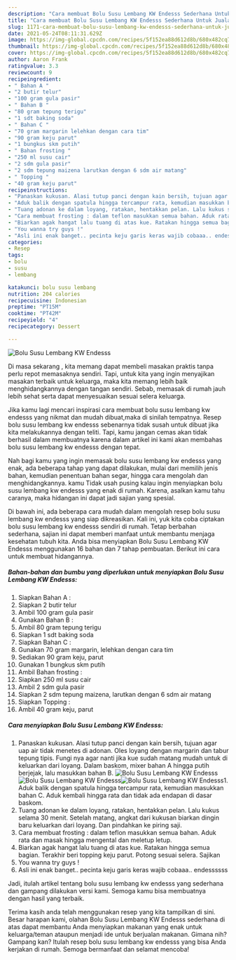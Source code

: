 ```yaml
---
description: "Cara membuat Bolu Susu Lembang KW Endesss Sederhana Untuk Jualan"
title: "Cara membuat Bolu Susu Lembang KW Endesss Sederhana Untuk Jualan"
slug: 1171-cara-membuat-bolu-susu-lembang-kw-endesss-sederhana-untuk-jualan
date: 2021-05-24T08:11:31.629Z
image: https://img-global.cpcdn.com/recipes/5f152ea88d612d8b/680x482cq70/bolu-susu-lembang-kw-endesss-foto-resep-utama.jpg
thumbnail: https://img-global.cpcdn.com/recipes/5f152ea88d612d8b/680x482cq70/bolu-susu-lembang-kw-endesss-foto-resep-utama.jpg
cover: https://img-global.cpcdn.com/recipes/5f152ea88d612d8b/680x482cq70/bolu-susu-lembang-kw-endesss-foto-resep-utama.jpg
author: Aaron Frank
ratingvalue: 3.3
reviewcount: 9
recipeingredient:
- " Bahan A "
- "2 butir telur"
- "100 gram gula pasir"
- " Bahan B "
- "80 gram tepung terigu"
- "1 sdt baking soda"
- " Bahan C "
- "70 gram margarin lelehkan dengan cara tim"
- "90 gram keju parut"
- "1 bungkus skm putih"
- " Bahan frosting "
- "250 ml susu cair"
- "2 sdm gula pasir"
- "2 sdm tepung maizena larutkan dengan 6 sdm air matang"
- " Topping "
- "40 gram keju parut"
recipeinstructions:
- "Panaskan kukusan. Alasi tutup panci dengan kain bersih, tujuan agar uap air tidak menetes di adonan. Oles loyang dengan margarin dan tabur tepung tipis. Fungi nya agar nanti jika kue sudah matang mudah untuk di keluarkan dari loyang. Dalam baskom, mixer bahan A hingga putih berjejak, lalu masukkan bahan B."
- "Aduk balik dengan spatula hingga tercampur rata, kemudian masukkan bahan C. Aduk kembali hingga rata dan tidak ada endapan di dasar baskom."
- "Tuang adonan ke dalam loyang, ratakan, hentakkan pelan. Lalu kukus selama 30 menit. Setelah matang, angkat dari kukusan biarkan dingin baru keluarkan dari loyang. Dan pindahkan ke piring saji."
- "Cara membuat frosting : dalam teflon masukkan semua bahan. Aduk rata dan masak hingga mengental dan meletup letup."
- "Biarkan agak hangat lalu tuang di atas kue. Ratakan hingga semua bagian. Terakhir beri topping keju parut. Potong sesuai selera. Sajikan"
- "You wanna try guys !"
- "Asli ini enak banget.. pecinta keju garis keras wajib cobaaa.. endessssss"
categories:
- Resep
tags:
- bolu
- susu
- lembang

katakunci: bolu susu lembang 
nutrition: 204 calories
recipecuisine: Indonesian
preptime: "PT15M"
cooktime: "PT42M"
recipeyield: "4"
recipecategory: Dessert

---
```



![Bolu Susu Lembang KW Endesss](https://img-global.cpcdn.com/recipes/5f152ea88d612d8b/680x482cq70/bolu-susu-lembang-kw-endesss-foto-resep-utama.jpg)

Di masa  sekarang , kita memang dapat membeli masakan praktis tanpa perlu repot memasaknya sendiri. Tapi, untuk kita yang ingin menyajikan masakan terbaik untuk keluarga, maka kita memang lebih baik menghidangkannya dengan tangan sendiri. Sebab, memasak di rumah jauh lebih sehat serta dapat menyesuaikan sesuai selera keluarga.

Jika kamu lagi mencari inspirasi cara membuat bolu susu lembang kw endesss yang nikmat dan mudah dibuat,maka di sinilah tempatnya. Resep bolu susu lembang kw endesss  sebenarnya tidak susah untuk dibuat jika kita melakukannya dengan teliti. Tapi, kamu jangan cemas akan tidak berhasil dalam membuatnya 
karena dalam artikel ini kami akan membahas bolu susu lembang kw endesss dengan tepat.  



Nah bagi kamu yang ingin memasak bolu susu lembang kw endesss yang enak, ada beberapa tahap yang dapat dilakukan, mulai dari memilih jenis bahan, kemudian penentuan bahan segar, hingga cara mengolah dan menghidangkannya. kamu Tidak usah pusing kalau ingin menyiapkan bolu susu lembang kw endesss yang enak di rumah. Karena, asalkan kamu  tahu caranya, maka hidangan ini dapat jadi sajian yang spesial.

Di bawah ini, ada beberapa cara mudah dalam mengolah resep bolu susu lembang kw endesss yang siap dikreasikan. Kali ini, yuk kita coba ciptakan bolu susu lembang kw endesss sendiri di rumah. Tetap berbahan sederhana, sajian ini dapat memberi manfaat untuk membantu menjaga kesehatan tubuh kita. Anda bisa menyiapkan Bolu Susu Lembang KW Endesss menggunakan 16 bahan dan 7 tahap pembuatan. Berikut ini cara untuk membuat hidangannya.

<!--inarticleads1-->

##### Bahan-bahan dan bumbu yang diperlukan untuk menyiapkan Bolu Susu Lembang KW Endesss:

1. Siapkan  Bahan A :
1. Siapkan 2 butir telur
1. Ambil 100 gram gula pasir
1. Gunakan  Bahan B :
1. Ambil 80 gram tepung terigu
1. Siapkan 1 sdt baking soda
1. Siapkan  Bahan C :
1. Gunakan 70 gram margarin, lelehkan dengan cara tim
1. Sediakan 90 gram keju, parut
1. Gunakan 1 bungkus skm putih
1. Ambil  Bahan frosting :
1. Siapkan 250 ml susu cair
1. Ambil 2 sdm gula pasir
1. Siapkan 2 sdm tepung maizena, larutkan dengan 6 sdm air matang
1. Siapkan  Topping :
1. Ambil 40 gram keju, parut




<!--inarticleads2-->

##### Cara menyiapkan Bolu Susu Lembang KW Endesss:

1. Panaskan kukusan. Alasi tutup panci dengan kain bersih, tujuan agar uap air tidak menetes di adonan. Oles loyang dengan margarin dan tabur tepung tipis. Fungi nya agar nanti jika kue sudah matang mudah untuk di keluarkan dari loyang. Dalam baskom, mixer bahan A hingga putih berjejak, lalu masukkan bahan B.
<img src="https://img-global.cpcdn.com/steps/692b7218589f1088/160x128cq70/bolu-susu-lembang-kw-endesss-langkah-memasak-1-foto.jpg" alt="Bolu Susu Lembang KW Endesss"><img src="https://img-global.cpcdn.com/steps/c11d1fbfb340665e/160x128cq70/bolu-susu-lembang-kw-endesss-langkah-memasak-1-foto.jpg" alt="Bolu Susu Lembang KW Endesss"><img src="https://img-global.cpcdn.com/steps/2cbcfb67131e2e09/160x128cq70/bolu-susu-lembang-kw-endesss-langkah-memasak-1-foto.jpg" alt="Bolu Susu Lembang KW Endesss">1. Aduk balik dengan spatula hingga tercampur rata, kemudian masukkan bahan C. Aduk kembali hingga rata dan tidak ada endapan di dasar baskom.
1. Tuang adonan ke dalam loyang, ratakan, hentakkan pelan. Lalu kukus selama 30 menit. Setelah matang, angkat dari kukusan biarkan dingin baru keluarkan dari loyang. Dan pindahkan ke piring saji.
1. Cara membuat frosting : dalam teflon masukkan semua bahan. Aduk rata dan masak hingga mengental dan meletup letup.
1. Biarkan agak hangat lalu tuang di atas kue. Ratakan hingga semua bagian. Terakhir beri topping keju parut. Potong sesuai selera. Sajikan
1. You wanna try guys !
1. Asli ini enak banget.. pecinta keju garis keras wajib cobaaa.. endessssss




Jadi, itulah artikel tentang  bolu susu lembang kw endesss  yang sederhana dan gampang dilakukan versi kami. Semoga kamu bisa membuatnya dengan hasil yang terbaik. 

Terima kasih anda telah menggunakan resep yang kita tampilkan di sini. Besar harapan kami, olahan  Bolu Susu Lembang KW Endesss sederhana di atas dapat membantu Anda menyiapkan makanan yang enak untuk keluarga/teman ataupun menjadi ide untuk berjualan makanan. Gimana nih? Gampang kan? Itulah resep bolu susu lembang kw endesss yang bisa Anda kerjakan di rumah. Semoga bermanfaat dan selamat mencoba!

